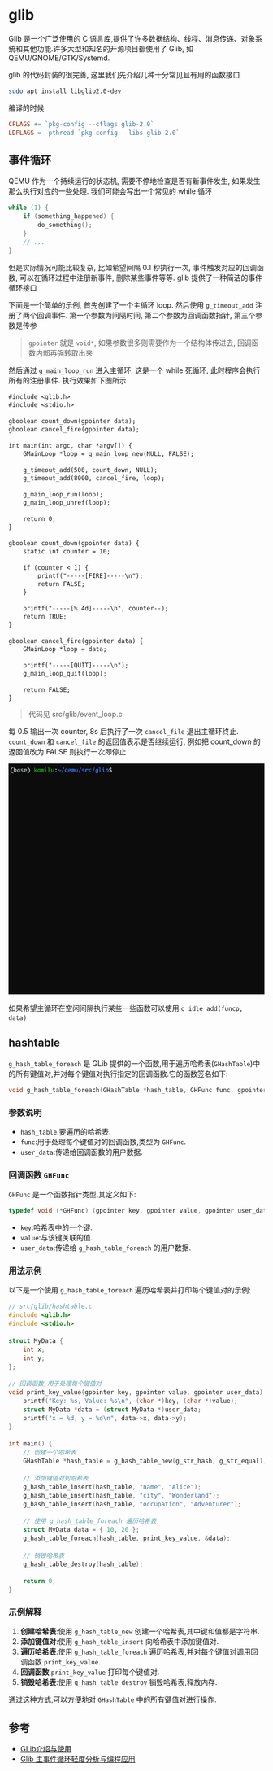 
# glib

Glib 是一个广泛使用的 C 语言库,提供了许多数据结构、线程、消息传递、对象系统和其他功能.许多大型和知名的开源项目都使用了 Glib, 如 QEMU/GNOME/GTK/Systemd.

glib 的代码封装的很完善, 这里我们先介绍几种十分常见且有用的函数接口

```bash
sudo apt install libglib2.0-dev
```

编译的时候

```Makefile
CFLAGS += `pkg-config --cflags glib-2.0`
LDFLAGS = -pthread `pkg-config --libs glib-2.0`
```

## 事件循环

QEMU 作为一个持续运行的状态机, 需要不停地检查是否有新事件发生, 如果发生那么执行对应的一些处理. 我们可能会写出一个常见的 while 循环

```c
while (1) {
    if (something_happened) {
        do_something();
    }
    // ...
}
```

但是实际情况可能比较复杂, 比如希望间隔 0.1 秒执行一次, 事件触发对应的回调函数, 可以在循环过程中注册新事件, 删除某些事件等等. glib 提供了一种简洁的事件循环接口

下面是一个简单的示例, 首先创建了一个主循环 loop. 然后使用 `g_timeout_add` 注册了两个回调事件. 第一个参数为间隔时间, 第二个参数为回调函数指针, 第三个参数是传参

> `gpointer` 就是 `void*`, 如果参数很多则需要作为一个结构体传进去, 回调函数内部再强转取出来

然后通过 `g_main_loop_run` 进入主循环, 这是一个 while 死循环, 此时程序会执行所有的注册事件. 执行效果如下图所示

```c{10,11,13}
#include <glib.h>
#include <stdio.h>

gboolean count_down(gpointer data);
gboolean cancel_fire(gpointer data);

int main(int argc, char *argv[]) {
    GMainLoop *loop = g_main_loop_new(NULL, FALSE);

    g_timeout_add(500, count_down, NULL);
    g_timeout_add(8000, cancel_fire, loop);

    g_main_loop_run(loop);
    g_main_loop_unref(loop);

    return 0;
}

gboolean count_down(gpointer data) {
    static int counter = 10;

    if (counter < 1) {
        printf("-----[FIRE]-----\n");
        return FALSE;
    }

    printf("-----[% 4d]-----\n", counter--);
    return TRUE;
}

gboolean cancel_fire(gpointer data) {
    GMainLoop *loop = data;

    printf("-----[QUIT]-----\n");
    g_main_loop_quit(loop);

    return FALSE;
}
```

> 代码见 src/glib/event_loop.c

每 0.5 输出一次 counter, 8s 后执行了一次 `cancel_file` 退出主循环终止. `count_down` 和 `cancel_file` 的返回值表示是否继续运行, 例如把 count_down 的返回值改为 FALSE 则执行一次即停止

![sdmkl9l](https://raw.githubusercontent.com/learner-lu/picbed/master/sdmkl9l.gif)

如果希望主循环在空闲间隔执行某些一些函数可以使用 `g_idle_add(funcp, data)`

## hashtable

`g_hash_table_foreach` 是 GLib 提供的一个函数,用于遍历哈希表(`GHashTable`)中的所有键值对,并对每个键值对执行指定的回调函数.它的函数签名如下:

```c
void g_hash_table_foreach(GHashTable *hash_table, GHFunc func, gpointer user_data);
```

### 参数说明
- `hash_table`:要遍历的哈希表.
- `func`:用于处理每个键值对的回调函数,类型为 `GHFunc`.
- `user_data`:传递给回调函数的用户数据.

### 回调函数 `GHFunc`
`GHFunc` 是一个函数指针类型,其定义如下:

```c
typedef void (*GHFunc) (gpointer key, gpointer value, gpointer user_data);
```

- `key`:哈希表中的一个键.
- `value`:与该键关联的值.
- `user_data`:传递给 `g_hash_table_foreach` 的用户数据.

### 用法示例
以下是一个使用 `g_hash_table_foreach` 遍历哈希表并打印每个键值对的示例:

```c
// src/glib/hashtable.c
#include <glib.h>
#include <stdio.h>

struct MyData {
    int x;
    int y;
};

// 回调函数,用于处理每个键值对
void print_key_value(gpointer key, gpointer value, gpointer user_data) {
    printf("Key: %s, Value: %s\n", (char *)key, (char *)value);
    struct MyData *data = (struct MyData *)user_data;
    printf("x = %d, y = %d\n", data->x, data->y);
}

int main() {
    // 创建一个哈希表
    GHashTable *hash_table = g_hash_table_new(g_str_hash, g_str_equal);

    // 添加键值对到哈希表
    g_hash_table_insert(hash_table, "name", "Alice");
    g_hash_table_insert(hash_table, "city", "Wonderland");
    g_hash_table_insert(hash_table, "occupation", "Adventurer");

    // 使用 g_hash_table_foreach 遍历哈希表
    struct MyData data = { 10, 20 };
    g_hash_table_foreach(hash_table, print_key_value, &data);

    // 销毁哈希表
    g_hash_table_destroy(hash_table);

    return 0;
}
```

### 示例解释
1. **创建哈希表**:使用 `g_hash_table_new` 创建一个哈希表,其中键和值都是字符串.
2. **添加键值对**:使用 `g_hash_table_insert` 向哈希表中添加键值对.
3. **遍历哈希表**:使用 `g_hash_table_foreach` 遍历哈希表,并对每个键值对调用回调函数 `print_key_value`.
4. **回调函数**:`print_key_value` 打印每个键值对.
5. **销毁哈希表**:使用 `g_hash_table_destroy` 销毁哈希表,释放内存.

通过这种方式,可以方便地对 `GHashTable` 中的所有键值对进行操作.

## 参考

- [GLib介绍与使用](https://blog.csdn.net/u014338577/article/details/52932358)
- [Glib 主事件循环轻度分析与编程应用](https://blog.csdn.net/song_lee/article/details/116809089)